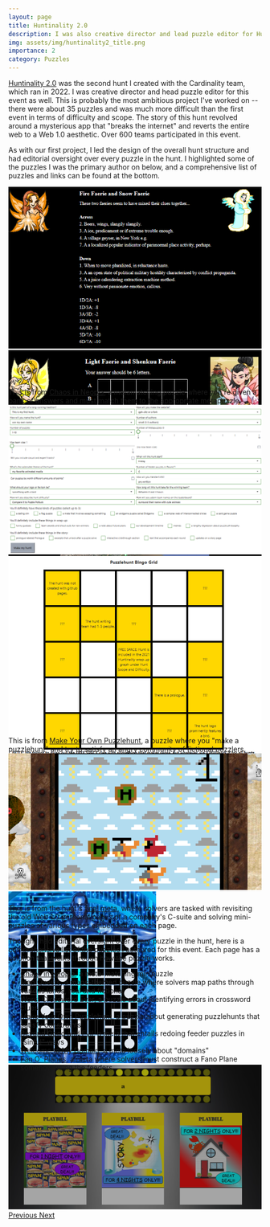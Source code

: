 ```yaml
---
layout: page
title: Huntinality 2.0
description: I was also creative director and lead puzzle editor for Huntinality 2.0, which ran in 2022 for an audience of over 600 teams.
img: assets/img/huntinality2_title.png
importance: 2
category: Puzzles
---
```


<a href="https://2022.huntinality.com">Huntinality 2.0</a> was the second hunt I created with the Cardinality team, which ran in 2022. I was creative director and head puzzle editor for this event as well. This is probably the most ambitious project I've worked on -- there were about 35 puzzles and was much more difficult than the first event in terms of difficulty and scope. The story of this hunt revolved around a mysterious app that "breaks the internet" and reverts the entire web to a Web 1.0 aesthetic. Over 600 teams participated in this event.

As with our first project, I led the design of the overall hunt structure and had editorial oversight over every puzzle in the hunt. I highlighted some of the puzzles I was the primary author on below, and a comprehensive list of puzzles and links can be found at the bottom.

<div id="neopiaCarousel" class="carousel slide" style="width:100%; height: 400px !important;">
  <div class="carousel-inner">
    <div class="carousel-item active">
      <img class="d-block w-100" src="/assets/img/neopets1.png">
    </div>
    <div class="carousel-item">
      <img class="d-block w-100" src="/assets/img/neopets2.png">
    </div>
    <div class="carousel-item">
      <img class="d-block w-100" src="/assets/img/neopets3.png">
    </div>
  </div>
  <a class="carousel-control-prev" href="#neopiaCarousel" role="button" data-slide="prev">
    <span class="carousel-control-prev-icon" aria-hidden="true"></span>
    <span class="sr-only">Previous</span>
  </a>
  <a class="carousel-control-next" href="#neopiaCarousel" role="button" data-slide="next">
    <span class="carousel-control-next-icon" aria-hidden="true"></span>
    <span class="sr-only">Next</span>
  </a>
</div>
<div class="caption">
    This is from <a href="https://2022.huntinality.com/puzzles/chaos_in_neopia">Chaos in Neopia</a>, a metamatching puzzle where you're given a bank of answers and must match them to the appropriate metapuzzle.
</div>

<div id="myophCarousel" class="carousel slide" style="width:100%; height: 660px !important;">
  <div class="carousel-inner">
    <div class="carousel-item active">
      <img class="d-block w-100" src="/assets/img/myoph1.png">
    </div>
    <div class="carousel-item">
      <img class="d-block w-100" src="/assets/img/myoph2.png">
    </div>
  </div>
  <a class="carousel-control-prev" href="#myophCarousel" role="button" data-slide="prev">
    <span class="carousel-control-prev-icon" aria-hidden="true"></span>
    <span class="sr-only">Previous</span>
  </a>
  <a class="carousel-control-next" href="#myophCarousel" role="button" data-slide="next">
    <span class="carousel-control-next-icon" aria-hidden="true"></span>
    <span class="sr-only">Next</span>
  </a>
</div>
<div class="caption">
    This is from <a href="https://2022.huntinality.com/puzzles/make_your_own_puzzlehunt">Make Your Own Puzzlehunt</a>, a puzzle where you "make a puzzlehunt" and try to satisfy an angry community of fictional puzzlers.
</div>

<div id="metametaCarousel" class="carousel slide" style="width:100%; height: 300px !important;">
  <div class="carousel-inner">
    <div class="carousel-item active">
      <img class="d-block w-100" src="/assets/img/metameta1.png">
    </div>
    <div class="carousel-item">
      <img class="d-block w-100" src="/assets/img/metameta2.png">
    </div>
    <div class="carousel-item">
      <img class="d-block w-100" src="/assets/img/metameta3.png">
    </div>
  </div>
  <a class="carousel-control-prev" href="#metametaCarousel" role="button" data-slide="prev">
    <span class="carousel-control-prev-icon" aria-hidden="true"></span>
    <span class="sr-only">Previous</span>
  </a>
  <a class="carousel-control-next" href="#metametaCarousel" role="button" data-slide="next">
    <span class="carousel-control-next-icon" aria-hidden="true"></span>
    <span class="sr-only">Next</span>
  </a>
</div>
<div class="caption">
    This is from the hunt's <a href="https://2022.huntinality.com/puzzles/dude_wheres_my_answer_checker">final meta</a>, where solvers are tasked with revisiting the old Web 1.0 personal pages of a company's C-suite and solving mini-puzzles of various types embedded on each page.
</div>


Though I had editorial oversight over every puzzle in the hunt, here is a comprehensive list of the puzzles I authored for this event. Each page has a solution that walks through how the puzzle works.

<ul>
    <li><a href="https://2022.huntinality.com/puzzles/chaos_in_neopia">Chaos in Neopia</a>, a meta-matching minipuzzle</li>
    <li><a href="https://2022.huntinality.com/puzzles/map_quests">Map Quests</a>, a maps-themed puzzle where solvers map paths through various lands, real and fictional</li>
    <li><a href="https://2022.huntinality.com/puzzles/worst_crossword_ever">Worst Crossword Ever</a>, a puzzle about identifying errors in crossword clues</li>
    <li><a href="https://2022.huntinality.com/puzzles/make_your_own_puzzlehunt">Make Your Own Puzzlehunt</a>, a puzzle about generating puzzlehunts that satisfy constraints</li>
    <li><a href="https://2022.huntinality.com/puzzles/beyond_good_and_evil">Beyond Good and Evil</a>, a meta that entails redoing feeder puzzles in "sinful" ways</li>
    <li><a href="https://2022.huntinality.com/puzzles/welcome_to_my_domain">Welcome to My Domain</a>, a meta loosely about "domains"</li>
    <li><a href="https://2022.huntinality.com/puzzles/fan_o_planes">Fan O' Planes</a>, a meta where solvers must construct a Fano Plane somehow using the feeders</li>
</ul>
